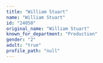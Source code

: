 ```yaml
---
title: "William Stuart"
name: "William Stuart"
id: "24050"
original_name: "William Stuart"
known_for_department: "Production"
gender: "2"
adult: "true"
profile_path: "null"
---
```

